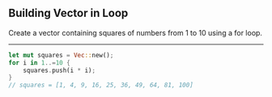 ## Building Vector in Loop

Create a vector containing squares of numbers from 1 to 10 using a for loop.

---

```rust
let mut squares = Vec::new();
for i in 1..=10 {
    squares.push(i * i);
}
// squares = [1, 4, 9, 16, 25, 36, 49, 64, 81, 100]
```

